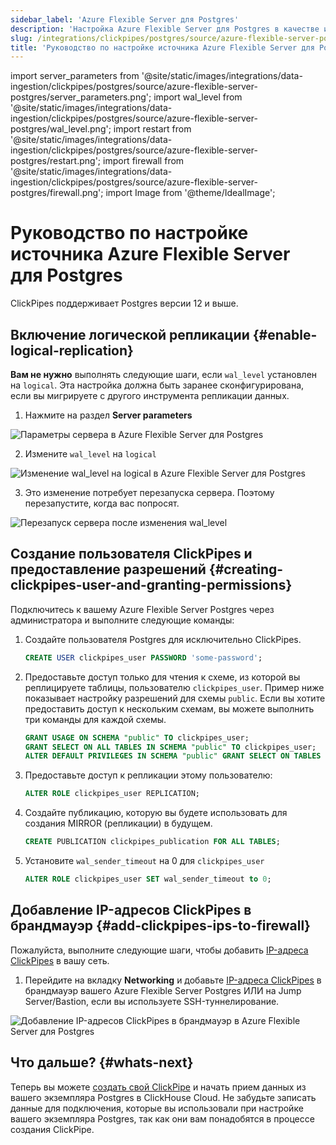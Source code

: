 ```yaml
---
sidebar_label: 'Azure Flexible Server для Postgres'
description: 'Настройка Azure Flexible Server для Postgres в качестве источника для ClickPipes'
slug: /integrations/clickpipes/postgres/source/azure-flexible-server-postgres
title: 'Руководство по настройке источника Azure Flexible Server для Postgres'
---
```


import server_parameters from '@site/static/images/integrations/data-ingestion/clickpipes/postgres/source/azure-flexible-server-postgres/server_parameters.png';
import wal_level from '@site/static/images/integrations/data-ingestion/clickpipes/postgres/source/azure-flexible-server-postgres/wal_level.png';
import restart from '@site/static/images/integrations/data-ingestion/clickpipes/postgres/source/azure-flexible-server-postgres/restart.png';
import firewall from '@site/static/images/integrations/data-ingestion/clickpipes/postgres/source/azure-flexible-server-postgres/firewall.png';
import Image from '@theme/IdealImage';


# Руководство по настройке источника Azure Flexible Server для Postgres

ClickPipes поддерживает Postgres версии 12 и выше.

## Включение логической репликации {#enable-logical-replication}

**Вам не нужно** выполнять следующие шаги, если `wal_level` установлен на `logical`. Эта настройка должна быть заранее сконфигурирована, если вы мигрируете с другого инструмента репликации данных.

1. Нажмите на раздел **Server parameters**

<Image img={server_parameters} alt="Параметры сервера в Azure Flexible Server для Postgres" size="lg" border/>

2. Измените `wal_level` на `logical`

<Image img={wal_level} alt="Изменение wal_level на logical в Azure Flexible Server для Postgres" size="lg" border/>

3. Это изменение потребует перезапуска сервера. Поэтому перезапустите, когда вас попросят.

<Image img={restart} alt="Перезапуск сервера после изменения wal_level" size="lg" border/>

## Создание пользователя ClickPipes и предоставление разрешений {#creating-clickpipes-user-and-granting-permissions}

Подключитесь к вашему Azure Flexible Server Postgres через администратора и выполните следующие команды:

1. Создайте пользователя Postgres для исключительно ClickPipes.

   ```sql
   CREATE USER clickpipes_user PASSWORD 'some-password';
   ```

2. Предоставьте доступ только для чтения к схеме, из которой вы реплицируете таблицы, пользователю `clickpipes_user`. Пример ниже показывает настройку разрешений для схемы `public`. Если вы хотите предоставить доступ к нескольким схемам, вы можете выполнить три команды для каждой схемы.

   ```sql
   GRANT USAGE ON SCHEMA "public" TO clickpipes_user;
   GRANT SELECT ON ALL TABLES IN SCHEMA "public" TO clickpipes_user;
   ALTER DEFAULT PRIVILEGES IN SCHEMA "public" GRANT SELECT ON TABLES TO clickpipes_user;
   ```

3. Предоставьте доступ к репликации этому пользователю:

   ```sql
   ALTER ROLE clickpipes_user REPLICATION;
   ```

4. Создайте публикацию, которую вы будете использовать для создания MIRROR (репликации) в будущем.

   ```sql
   CREATE PUBLICATION clickpipes_publication FOR ALL TABLES;
   ```

5. Установите `wal_sender_timeout` на 0 для `clickpipes_user`

   ```sql
   ALTER ROLE clickpipes_user SET wal_sender_timeout to 0;
   ```


## Добавление IP-адресов ClickPipes в брандмауэр {#add-clickpipes-ips-to-firewall}

Пожалуйста, выполните следующие шаги, чтобы добавить [IP-адреса ClickPipes](../../index.md#list-of-static-ips) в вашу сеть.

1. Перейдите на вкладку **Networking** и добавьте [IP-адреса ClickPipes](../../index.md#list-of-static-ips) в брандмауэр
   вашего Azure Flexible Server Postgres ИЛИ на Jump Server/Bastion, если вы используете SSH-туннелирование.

<Image img={firewall} alt="Добавление IP-адресов ClickPipes в брандмауэр в Azure Flexible Server для Postgres" size="lg"/>


## Что дальше? {#whats-next}

Теперь вы можете [создать свой ClickPipe](../index.md) и начать прием данных из вашего экземпляра Postgres в ClickHouse Cloud.
Не забудьте записать данные для подключения, которые вы использовали при настройке вашего экземпляра Postgres, так как они вам понадобятся в процессе создания ClickPipe.
